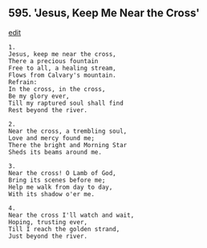 
## 595.  'Jesus, Keep Me Near the Cross'
[edit](https://docs.google.com/document/d/1nWl35ezLWUecWYFrH9BI6CwKoTLz-hC5/edit?mode=html)




    1.
    Jesus, keep me near the cross, 
    There a precious fountain 
    Free to all, a healing stream, 
    Flows from Calvary's mountain. 
    Refrain:
    In the cross, in the cross, 
    Be my glory ever, 
    Till my raptured soul shall find 
    Rest beyond the river. 

    2.
    Near the cross, a trembling soul, 
    Love and mercy found me; 
    There the bright and Morning Star 
    Sheds its beams around me. 

    3.
    Near the cross! O Lamb of God, 
    Bring its scenes before me; 
    Help me walk from day to day, 
    With its shadow o'er me. 

    4.
    Near the cross I'll watch and wait, 
    Hoping, trusting ever, 
    Till I reach the golden strand, 
    Just beyond the river.

